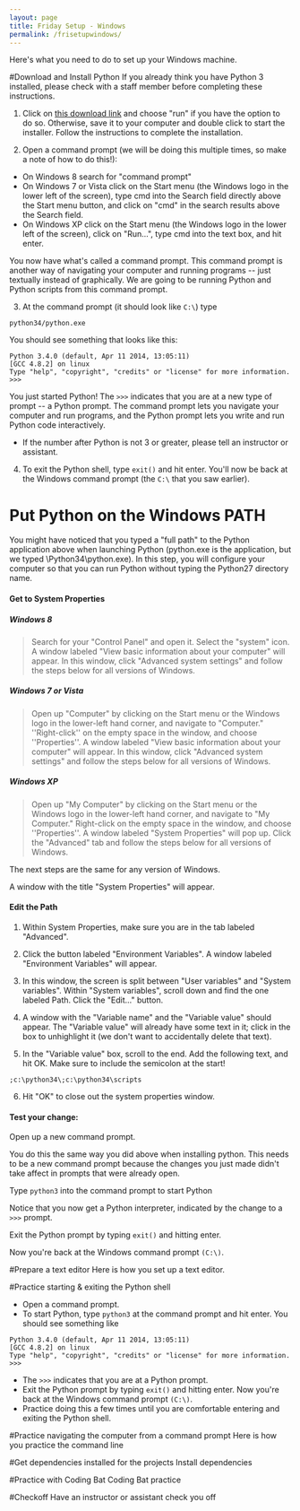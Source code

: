 ```yaml
---
layout: page
title: Friday Setup - Windows
permalink: /frisetupwindows/
---
```


Here's what you need to do to set up your Windows machine.

#Download and Install Python
If you already think you have Python 3 installed, please check with a staff member before completing these instructions.

1.  Click on [this download link](https://www.python.org/ftp/python/3.4.3/python-3.4.3.msi) and choose "run" if you have the option to do so. Otherwise, save it to your computer and double click to start the installer.  Follow the instructions to complete the installation.

2.  Open a command prompt (we will be doing this multiple times, so make a note of how to do this!):
  * On Windows 8 search for "command prompt"
  * On Windows 7 or Vista click on the Start menu (the Windows logo in the lower left of the screen), type cmd into the Search field directly above the Start menu button, and click on "cmd" in the search results above the Search field.
  * On Windows XP click on the Start menu (the Windows logo in the lower left of the screen), click on "Run...", type cmd into the text box, and hit enter.

  You now have what's called a command prompt.  This command prompt is another way of navigating your computer and running programs -- just textually instead of graphically. We are going to be running Python and Python scripts from this command prompt.

3. At the command prompt (it should look like  `C:\`) type 
```
python34/python.exe
```
You should see something that looks like this:

```
Python 3.4.0 (default, Apr 11 2014, 13:05:11)
[GCC 4.8.2] on linux
Type "help", "copyright", "credits" or "license" for more information.
>>> 
```

You just started Python! The `>>>` indicates that you are at a new type of prompt -- a Python prompt. The command prompt lets you navigate your computer and run programs, and the Python prompt lets you write and run Python code interactively.

  * If the number after Python is not 3 or greater, please tell an instructor or assistant.


4. To exit the Python shell, type `exit()` and hit enter.  You'll now be back at the Windows command prompt (the `C:\` that you saw earlier).

# Put Python on the Windows PATH

You might have noticed that you typed a "full path" to the Python application above when launching Python (python.exe is the application, but we typed \Python34\python.exe). In this step, you will configure your computer so that you can run Python without typing the Python27 directory name.

#### Get to System Properties

##### Windows 8

> Search for your "Control Panel" and open it.
> Select the "system" icon. A window labeled "View basic information about your computer" will appear.
> In this window, click "Advanced system settings" and follow the steps below for all versions of Windows.

##### Windows 7 or Vista

> Open up "Computer"  by clicking on the Start menu or the Windows logo in the lower-left hand corner, and navigate to "Computer."
> ''Right-click'' on the empty space in the window, and choose ''Properties''. A window labeled "View basic information about your computer" will appear.
> In this window, click "Advanced system settings" and follow the steps below for all versions of Windows.

##### Windows XP
 
> Open up "My Computer"  by clicking on the Start menu or the Windows logo in the lower-left hand corner, and navigate to "My Computer."
> Right-click on the empty space in the window, and choose ''Properties''.  A window labeled "System Properties" will pop up.
> Click the "Advanced" tab and follow the steps below for all versions of Windows.

The next steps are the same for any version of Windows.

A window with the title "System Properties" will appear.

#### Edit the Path

1. Within System Properties, make sure you are in the tab labeled "Advanced".

2. Click the button labeled "Environment Variables". A window labeled "Environment Variables" will appear.

3. In this window, the screen is split between "User variables" and "System variables". Within "System variables", scroll down and find the one labeled Path. Click the "Edit..." button.

4. A window with the "Variable name" and the "Variable value" should appear. The "Variable value" will already have some text in it; click in the box to unhighlight it (we don't want to accidentally delete that text).

5. In the "Variable value" box, scroll to the end. Add the following text, and hit OK. Make sure to include the semicolon at the start!

`;c:\python34\;c:\python34\scripts`

6. Hit "OK" to close out the system properties window.


#### Test your change:
Open up a new command prompt. 

You do this the same way you did above when installing python. This needs to be a new command prompt because the changes you just made didn't take affect in prompts that were already open.

Type `python3` into the command prompt to start Python

Notice that you now get a Python interpreter, indicated by the change to a `>>>` prompt.

Exit the Python prompt by typing `exit()` and hitting enter. 

Now you're back at the Windows command prompt `(C:\)`.


























#Prepare a text editor
Here is how you set up a text editor.

#Practice starting & exiting the Python shell

* Open a command prompt.
* To start Python, type `python3` at the command prompt and hit enter. You should see something like

```
Python 3.4.0 (default, Apr 11 2014, 13:05:11)
[GCC 4.8.2] on linux
Type "help", "copyright", "credits" or "license" for more information.
>>> 
```

* The `>>>` indicates that you are at a Python prompt.
* Exit the Python prompt by typing `exit()` and hitting enter. Now you're back at the Windows command prompt `(C:\)`.
* Practice doing this a few times until you are comfortable entering and exiting the Python shell.


#Practice navigating the computer from a command prompt
Here is how you practice the command line

#Get dependencies installed for the projects
Install dependencies

#Practice with Coding Bat
Coding Bat practice

#Checkoff
Have an instructor or assistant check you off